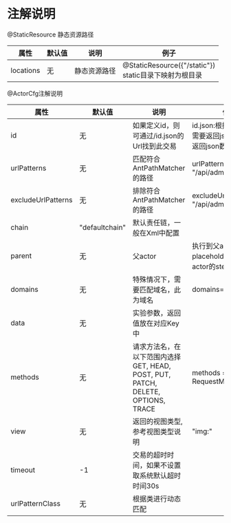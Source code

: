 # **注解说明**  
@StaticResource 静态资源路径

| 属性      | 默认值 | 说明         | 例子                                                     |
| --------- | ------ | ------------ | -------------------------------------------------------- |
| locations | 无     | 静态资源路径 | @StaticResource({"/static"})<br>static目录下映射为根目录 |

@ActorCfg注解说明

| 属性               | 默认值         | 说明                                                         | 例子                                                    |
| ------------------ | -------------- | ------------------------------------------------------------ | ------------------------------------------------------- |
| id                 | 无             | 如果定义id，则可通过/id.json的Url找到此交易<br>              | id.json:根据结尾认定为需要返回json数据,表示返回json数据 |
| urlPatterns        | 无             | 匹配符合AntPathMatcher的路径                                 | urlPatterns = "/api/admin/posts/{id}"                   |
| excludeUrlPatterns | 无             | 排除符合AntPathMatcher的路径                                 | excludeUrlPatterns= "/api/admin/posts/{id}"             |
| chain              | "defaultchain" | 默认责任链，一般在Xml中配置                                  |                                                         |
| parent             | 无             | 父actor                                                      | 执行到父actor的placeholder，再执行该actor的step         |
| domains            | 无             | 特殊情况下，需要匹配域名，此为域名                           | domains="localhost"                                     |
| data               | 无             | 实验参数，返回值放在对应Key中                                |                                                         |
| methods            | 无             | 请求方法名，在以下范围内选择<br>GET, HEAD, POST, PUT, PATCH, DELETE, OPTIONS, TRACE | methods = RequestMethod.PUT                             |
| view               | 无             | 返回的视图类型,参考视图类型说明                              | "img:"                                                  |
| timeout            | -1             | 交易的超时时间，如果不设置取系统默认超时时间30s              |                                                         |
| urlPatternClass    | 无             | 根据类进行动态匹配                                           |                                                         |



